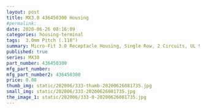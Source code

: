 ```yaml
---
layout: post
title: MX3.0 436450300 Housing
#permalink: 
date: 2020-06-26 08:16:09
categories: housing-terminal
tags:  3.0mm Pitch (.118")
summary: Micro-Fit 3.0 Receptacle Housing, Single Row, 2 Circuits, UL 94V-0, Low-Halogen, Black
published: true 
series: MX30
part_number: 436450300
mfg_part_number: 
mfg_part_number2: 436450300
price: 0.00
thumb_img: static/202006/333-thumb-20200626081735.jpg
small_img: static/202006/333-20200626081735.jpg
the_image_1: static/202006/333-0-20200626081735.jpg
---
```



